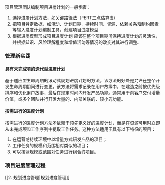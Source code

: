项目管理团队编制项目进度计划的一般步骤：
1. 选择进度计划方法，如关键路径法（PERT三点估算法）
2. 把项目特定数据，如活动、计划日期、持续时间、资源、依赖关系和制约因素等输入进度计划编制工具，创建项目进度模型
3. 根据进度模型形成项目进度计划
应该在整个项目期间保持进度计划的灵活性，并根据知识、风险理解程度和增值活动等情况的改变对其进行调整。
### 管理新实践
#### 具有未完成项的迭代型进度计划
基于适应型生命周期的滚动式规划进度计划的方法。该方法的好处是允许在整个开发生命周期期间进行变更。该方法将需求记录在用户故事中，在建造之前按优先级排序和优化用户故事，最后在规定时间内开发产品功能。通常用于向客户交付增量价值，或多个团队并行开发大量的、内部关联的、较小的功能。
#### 按需进行的进度计划
按需进行的进度计划方法不依赖于预先定义好的进度计划，而是在资源可用时立即从未完成项和工作序列中提取工作任务。这种方法适用于具有以下特征的项目：
1. 在运营或持续环境中以增量方式研发产品的项目；
2. 工作任务的规模和范围相对类似的项目；
3. 可以按照规模或范围对任务进行组合的项目。
### 项目进度管理过程
[[2. 规划进度管理|规划进度管理]]